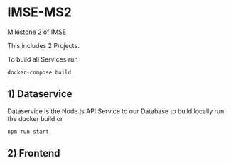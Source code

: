 # IMSE-MS2

Milestone 2 of IMSE

This includes 2 Projects.

To build all Services run

`docker-compose build`

## 1) Dataservice

Dataservice is the Node.js API Service to our Database
to build locally run the docker build or

`npm run start`

## 2) Frontend
